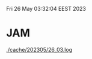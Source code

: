 Fri 26 May 03:32:04 EEST 2023
# JAM
<a href='./cache/202305/26_03.log'>./cache/202305/26_03.log</a>
